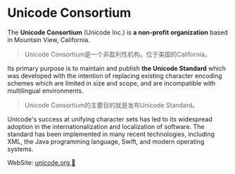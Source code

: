 # Unicode Consortium

The **Unicode Consortium** (Unicode Inc.) is **a non-profit organization** based in Mountain View, California.

> Unicode Consortium是一个非盈利性机构，位于美国的California。

Its primary purpose is to maintain and publish **the Unicode Standard** which was developed with the intention of replacing existing character encoding schemes which are limited in size and scope, and are incompatible with multilingual environments. 

> Unicode Consortium的主要目的就是发布Unicode Standard。

Unicode's success at unifying character sets has led to its widespread adoption in the internationalization and localization of software. The standard has been implemented in many recent technologies, including XML, the Java programming language, Swift, and modern operating systems.

WebSite: [unicode.org :link:](https://unicode.org/)
